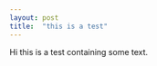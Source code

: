 ```yaml
---
layout: post
title:  "this is a test"
---
```


<div dir="ltr">Hi this is a test containing some text.<br></div>
